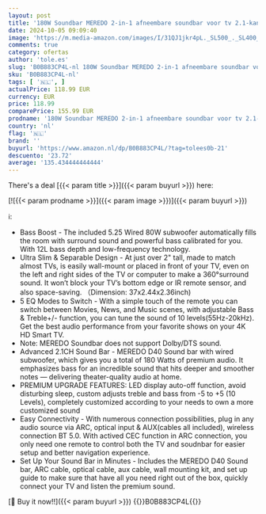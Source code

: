 ```yaml
---
layout: post
title: '180W Soundbar MEREDO 2-in-1 afneembare soundbar voor tv 2.1-kanaals soundbar met subwoofer 5 EQ-modi Hoge - en basaanpassing  ARC-kabel  Optisch/BT 5.0/AUX  12L diepe bas voor thuisbioscoop - 37 inch'
date: 2024-10-05 09:09:40
image: 'https://m.media-amazon.com/images/I/31QJ1jkr4pL._SL500_._SL400_.jpg'
comments: true
category: ofertas
author: 'tole.es'
slug: 'B0B883CP4L-nl 180W Soundbar MEREDO 2-in-1 afneembare soundbar voor tv...'
sku: 'B0B883CP4L-nl'
tags: [ '🇳🇱', ]
actualPrice: 118.99 EUR
currency: EUR
price: 118.99
comparePrice: 155.99 EUR
prodname: '180W Soundbar MEREDO 2-in-1 afneembare soundbar voor tv 2.1-kanaals soundbar met subwoofer 5 EQ-modi Hoge - en basaanpassing  ARC-kabel  Optisch/BT 5.0/AUX  12L diepe bas voor thuisbioscoop - 37 inch'
country: 'nl'
flag: '🇳🇱'
brand: ''
buyurl: 'https://www.amazon.nl/dp/B0B883CP4L/?tag=tolees0b-21'
descuento: '23.72'
average: '135.434444444444'
---
```


There's a deal [{{< param title >}}]({{< param buyurl >}})  here:

[![{{< param prodname >}}]({{< param image >}})]({{< param buyurl >}})

ℹ️:

- Bass Boost - The included 5.25 Wired 80W subwoofer automatically fills the room with surround sound and powerful bass calibrated for you. With 12L bass depth and low-frequency technology.
- Ultra Slim & Separable Design - At just over 2" tall, made to match almost TVs, is easily wall-mount or placed in front of your TV, even on the left and right sides of the TV or computer to make a 360°surround sound. It won’t block your TV’s bottom edge or IR remote sensor, and also space-saving. （Dimension: 37x2.44x2.36inch)
- 5 EQ Modes to Switch - With a simple touch of the remote you can switch between Movies, News, and Music scenes, with adjustable Bass & Treble+/- function, you can tune the sound of 10 levels(55Hz-20kHz). Get the best audio performance from your favorite shows on your 4K HD Smart TV.
- Note: MEREDO Soundbar does not support Dolby/DTS sound.
- Advanced 2.1CH Sound Bar - MEREDO D40 Sound bar with wired subwoofer, which gives you a total of 180 Watts of premium audio. It emphasizes bass for an incredible sound that hits deeper and smoother notes — delivering theater-quality audio at home.
- PREMIUM UPGRADE FEATURES: LED display auto-off function, avoid disturbing sleep, custom adjusts treble and bass from -5 to +5 (10 Levels), completely customized according to your needs to own a more customized sound
- Easy Connectivity - With numerous connection possibilities, plug in any audio source via ARC, optical input & AUX(cables all included), wireless connection BT 5.0. With actived CEC function in ARC connection, you only need one remote to control both the TV and soudnbar for easier setup and better navigation experience.
- Set Up Your Sound Bar in Minutes - Includes the MEREDO D40 Sound bar, ARC cable, optical cable, aux cable, wall mounting kit, and set up guide to make sure that have all you need right out of the box, quickly connect your TV and listen the premium sound.

[🛒 Buy it now!!]({{< param buyurl >}})
{{<world>}}B0B883CP4L{{</world>}}
